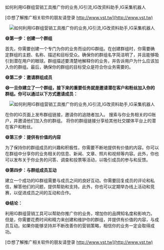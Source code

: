 如何利用IG群组营销工具推广你的业务,IG引流,IG改资料助手,IG采集机器人

[😍想了解推广相关软件的朋友请登录 http://www.vst.tw](http://www.vst.tw)

 <center><img src="https://vst.tw/MP4/tuiguang/png/2.png" alt="如何利用IG群组营销工具推广你的业务,IG引流,IG改资料助手,IG采集机器人"></center>

**😄第一步：创建一个群组**

首先，你需要创建一个专门为你的业务而设的IG群组。在创建群组时，你需要确定群组的主题、名称、描述和目标受众。确保你的群组名字简洁明了，并且能够吸引到潜在用户的眼球。群组描述要清楚地解释你的业务，并告诉用户为什么应该加入你的群组。最后，确保你的群组的目标受众是符合你业务需要的。

**😄第二步：邀请群组成员**

**😄一旦你建立了一个群组，接下来的重要任务就是邀请潜在客户和粉丝加入你的群组。你可以通过以下方式邀请成员：**

 <center><img src="https://vst.tw/MP4/tuiguang/png/1.png" alt="如何利用IG群组营销工具推广你的业务,IG引流,IG改资料助手,IG采集机器人"></center>

在你的IG页面上发布群组链接，邀请你的追随者加入。
搜索与你业务相关的IG账户，并邀请他们加入你的群组。
将你的群组链接分享给其他社交媒体平台上的潜在客户和粉丝。

**😄第三步：提供有价值的内容**

为了保持你的群组成员的兴趣和积极性，你需要不断地提供有价值的内容。你可以在群组中分享你的业务相关的信息、新闻、文章、照片和视频等内容。此外，你也可以发布关于你业务的问答、调查和投票等活动，以吸引成员的参与和反馈。

**😄第四步：与群组成员互动**

建立一个成功的IG群组需要与成员之间的良好互动。你需要回复成员的评论和私信，解答他们的问题，提供帮助和支持。此外，你也可以定期举办线上活动和竞赛，以促进成员之间的互动和合作。

**😄结论：**

利用IG群组营销工具可以帮助你推广你的业务，增加你的品牌知名度和影响力。但是，你需要花费时间和精力来创建和维护你的群组，并提供有价值的内容，与成员互动。如果你能够坚持并不断改善你的营销策略，相信你的业务一定会取得成功。

[😍想了解推广相关软件的朋友请登录 http://www.vst.tw](http://www.vst.tw)



